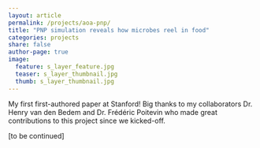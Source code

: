 ```yaml
---
layout: article
permalink: /projects/aoa-pnp/
title: "PNP simulation reveals how microbes reel in food"
categories: projects
share: false
author-page: true
image:
  feature: s_layer_feature.jpg
  teaser: s_layer_thumbnail.jpg
  thumb: s_layer_thumbnail.jpg
---
```


My first first-authored paper at Stanford! Big thanks to my collaborators Dr. Henry van den Bedem and Dr. Frédéric Poitevin who made great contributions to this project since we kicked-off.

[to be continued]
